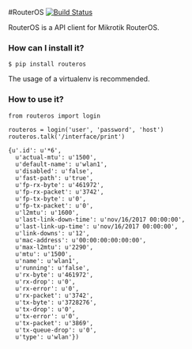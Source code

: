 #RouterOS
[![Build Status](https://travis-ci.org/rtician/routeros.svg?branch=master)](https://travis-ci.org/rtician/routeros)

RouterOS is a API client for Mikrotik RouterOS.

### How can I install it?
```
$ pip install routeros 
```
The usage of a virtualenv is recommended.

### How to use it?
```
from routeros import login

routeros = login('user', 'password', 'host')
routeros.talk('/interface/print')

{u'.id': u'*6',
  u'actual-mtu': u'1500',
  u'default-name': u'wlan1',
  u'disabled': u'false',
  u'fast-path': u'true',
  u'fp-rx-byte': u'461972',
  u'fp-rx-packet': u'3742',
  u'fp-tx-byte': u'0',
  u'fp-tx-packet': u'0',
  u'l2mtu': u'1600',
  u'last-link-down-time': u'nov/16/2017 00:00:00',
  u'last-link-up-time': u'nov/16/2017 00:00:00',
  u'link-downs': u'12',
  u'mac-address': u'00:00:00:00:00:00',
  u'max-l2mtu': u'2290',
  u'mtu': u'1500',
  u'name': u'wlan1',
  u'running': u'false',
  u'rx-byte': u'461972',
  u'rx-drop': u'0',
  u'rx-error': u'0',
  u'rx-packet': u'3742',
  u'tx-byte': u'3728276',
  u'tx-drop': u'0',
  u'tx-error': u'0',
  u'tx-packet': u'3869',
  u'tx-queue-drop': u'0',
  u'type': u'wlan'})
```

